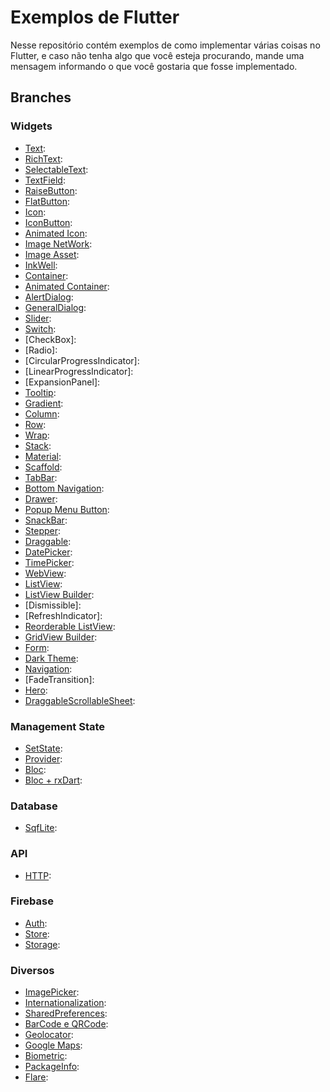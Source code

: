 # Exemplos de Flutter

Nesse repositório contém exemplos de como implementar várias coisas no Flutter, e caso não tenha algo que você esteja procurando, mande uma mensagem informando o que você gostaria que fosse implementado. 

## Branches

### Widgets

- [Text](https://github.com/ThiagoEvoa/flutter_examples/tree/text):
- [RichText](https://github.com/ThiagoEvoa/flutter_examples/tree/rich_text):
- [SelectableText](https://github.com/ThiagoEvoa/flutter_examples/tree/selectable_text):
- [TextField](https://github.com/ThiagoEvoa/flutter_examples/tree/textfield):
- [RaiseButton](https://github.com/ThiagoEvoa/flutter_examples/tree/raisedbutton):
- [FlatButton](https://github.com/ThiagoEvoa/flutter_examples/tree/flatbutton):
- [Icon](https://github.com/ThiagoEvoa/flutter_examples/tree/icon):
- [IconButton](https://github.com/ThiagoEvoa/flutter_examples/tree/iconbutton):
- [Animated Icon](https://github.com/ThiagoEvoa/flutter_examples/tree/animatedicon):
- [Image NetWork](https://github.com/ThiagoEvoa/flutter_examples/tree/image_network):
- [Image Asset](https://github.com/ThiagoEvoa/flutter_examples/tree/image_asset):
- [InkWell](https://github.com/ThiagoEvoa/flutter_examples/tree/inkwell):
- [Container](https://github.com/ThiagoEvoa/flutter_examples/tree/container):
- [Animated Container](https://github.com/ThiagoEvoa/flutter_examples/tree/animatedcontainer):
- [AlertDialog](https://github.com/ThiagoEvoa/flutter_examples/tree/alertdialog):
- [GeneralDialog](https://github.com/ThiagoEvoa/flutter_examples/tree/generaldialog):
- [Slider](https://github.com/ThiagoEvoa/flutter_examples/tree/slider):
- [Switch](https://github.com/ThiagoEvoa/flutter_examples/tree/switch):
- [CheckBox]:
- [Radio]:
- [CircularProgressIndicator]:
- [LinearProgressIndicator]:
- [ExpansionPanel]:
- [Tooltip](https://github.com/ThiagoEvoa/flutter_examples/tree/tooltip):
- [Gradient](https://github.com/ThiagoEvoa/flutter_examples/tree/gradient):
- [Column](https://github.com/ThiagoEvoa/flutter_examples/tree/column):
- [Row](https://github.com/ThiagoEvoa/flutter_examples/tree/row):
- [Wrap](https://github.com/ThiagoEvoa/flutter_examples/tree/wrap):
- [Stack](https://github.com/ThiagoEvoa/flutter_examples/tree/stack):
- [Material](https://github.com/ThiagoEvoa/flutter_examples/tree/material):
- [Scaffold](https://github.com/ThiagoEvoa/flutter_examples/tree/scaffold):
- [TabBar](https://github.com/ThiagoEvoa/flutter_examples/tree/tabbar):
- [Bottom Navigation](https://github.com/ThiagoEvoa/flutter_examples/tree/bottomnavigationbar):
- [Drawer](https://github.com/ThiagoEvoa/flutter_examples/tree/drawer):
- [Popup Menu Button](https://github.com/ThiagoEvoa/flutter_examples/tree/popupmenubutton):
- [SnackBar](https://github.com/ThiagoEvoa/flutter_examples/tree/snackbar):
- [Stepper](https://github.com/ThiagoEvoa/flutter_examples/tree/stepper):
- [Draggable](https://github.com/ThiagoEvoa/flutter_examples/tree/draggable):
- [DatePicker](https://github.com/ThiagoEvoa/flutter_examples/tree/datepicker):
- [TimePicker](https://github.com/ThiagoEvoa/flutter_examples/tree/timepicker):
- [WebView](https://github.com/ThiagoEvoa/flutter_examples/tree/webview):
- [ListView](https://github.com/ThiagoEvoa/flutter_examples/tree/listview):
- [ListView Builder](https://github.com/ThiagoEvoa/flutter_examples/tree/listview_builder):
- [Dismissible]:
- [RefreshIndicator]:
- [Reorderable ListView](https://github.com/ThiagoEvoa/flutter_examples/tree/reorderablelistview):
- [GridView Builder](https://github.com/ThiagoEvoa/flutter_examples/tree/gridview_builder):
- [Form](https://github.com/ThiagoEvoa/flutter_examples/tree/form):
- [Dark Theme](https://github.com/ThiagoEvoa/flutter_examples/tree/darktheme):
- [Navigation](https://github.com/ThiagoEvoa/flutter_examples/tree/navigation):
- [FadeTransition]:
- [Hero](https://github.com/ThiagoEvoa/flutter_examples/tree/hero):
- [DraggableScrollableSheet](https://github.com/ThiagoEvoa/flutter_examples/tree/draggablescrollablesheet):


### Management State
- [SetState](https://github.com/ThiagoEvoa/flutter_examples/tree/setstate):
- [Provider](https://github.com/ThiagoEvoa/flutter_examples/tree/provider):
- [Bloc](https://github.com/ThiagoEvoa/flutter_examples/tree/bloc):
- [Bloc + rxDart](https://github.com/ThiagoEvoa/flutter_examples/tree/bloc_rxdart):

### Database
- [SqfLite](https://github.com/ThiagoEvoa/flutter_examples/tree/sqflite):

### API
- [HTTP](https://github.com/ThiagoEvoa/flutter_examples/tree/http):

### Firebase
- [Auth](https://github.com/ThiagoEvoa/flutter_examples/tree/firebaseauth):
- [Store](https://github.com/ThiagoEvoa/flutter_examples/tree/firebasestore):
- [Storage](https://github.com/ThiagoEvoa/flutter_examples/tree/firebasestorage):

### Diversos
- [ImagePicker](https://github.com/ThiagoEvoa/flutter_examples/tree/imagepicker):
- [Internationalization](https://github.com/ThiagoEvoa/flutter_examples/tree/internationalization):
- [SharedPreferences](https://github.com/ThiagoEvoa/flutter_examples/tree/sharedpreferences):
- [BarCode e QRCode](https://github.com/ThiagoEvoa/flutter_examples/tree/barcode_qrcode):
- [Geolocator](https://github.com/ThiagoEvoa/flutter_examples/tree/geolocator):
- [Google Maps](https://github.com/ThiagoEvoa/flutter_examples/tree/googlemaps):
- [Biometric](https://github.com/ThiagoEvoa/flutter_examples/tree/biometric):
- [PackageInfo](https://github.com/ThiagoEvoa/flutter_examples/tree/packageinfo):
- [Flare](https://github.com/ThiagoEvoa/flutter_examples/tree/flare):
